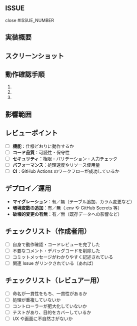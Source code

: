 ## ISSUE

close #ISSUE_NUMBER

## 実装概要

<!-- この PR の目的・背景を 1～2 行で記載してください（例：バグ修正、UI改善、パフォーマンス向上など） -->

## スクリーンショット

<!-- 変更前後のスクリーンショットやGIFを貼ってください。なければ省略可能です -->

## 動作確認手順

<!-- レビュアーが確認しやすいように、操作手順を具体的に記載してください -->

1.
2.
3.

## 影響範囲

<!-- この変更が影響する画面・機能・ファイルなどを記載してください（例：todo一覧画面、Userモデルなど） -->

## レビューポイント

<!-- レビュアーに特に見てほしい点があればチェックを入れてください -->

- [ ] **機能**：仕様どおりに動作するか
- [ ] **コード品質**：可読性・保守性
- [ ] **セキュリティ**：権限・バリデーション・入力チェック
- [ ] **パフォーマンス**：処理速度やリソース使用量
- [ ] **CI**：GitHub Actions のワークフローが成功しているか

## デプロイ／運用

<!-- 該当する項目にチェックを入れて、必要に応じて補足してください -->

- **マイグレーション**：有／無（テーブル追加、カラム変更など）
- **環境変数の追加**：有／無（.env や GitHub Secrets 等）
- **破壊的変更の有無**：有／無（既存データへの影響など）

## チェックリスト（作成者用）

<!-- PR作成前に確認した内容にチェックを入れてください -->

- [ ] 自身で動作確認・コードレビューを完了した
- [ ] 不要なコメント・デバッグコードを削除した
- [ ] コミットメッセージがわかりやすく記述されている
- [ ] 関連 Issue がリンクされている（あれば）

## チェックリスト（レビュアー用）

- [ ] 命名が一貫性をもち、一貫性があるか
- [ ] 処理が重複していないか
- [ ] コントローラーが肥大化していないか
- [ ] テストがあり、目的をカバーしているか
- [ ] UX や画面に不自然さがないか
